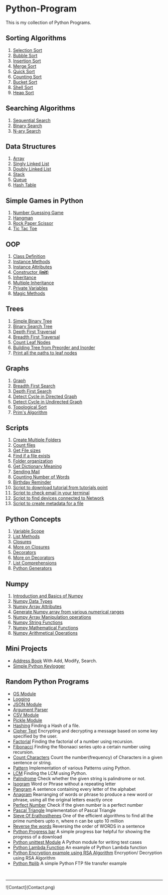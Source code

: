 # Python-Program
This is my collection of Python Programs.<br />


## Sorting Algorithms

1. [Selection Sort](https://github.com/akhilesh1806/Python-Program/blob/master/Programs/P24_SelectionSort.py)
2. [Bubble Sort](https://github.com/akhilesh1806/Python-Program/blob/master/Programs/P25_BubbleSort.py)
3. [Insertion Sort](https://github.com/akhilesh1806/Python-Program/blob/master/Programs/P26_InsertionSort.py)
4. [Merge Sort](https://github.com/akhilesh1806/Python-Program/blob/master/Programs/P27_MergeSort.py)
5. [Quick Sort](https://github.com/akhilesh1806/Python-Program/blob/master/Programs/P28_QuickSort.py)
6. [Counting Sort](https://github.com/akhilesh1806/Python-Program/blob/master/Programs/P48_CountingSort.py)
7. [Bucket Sort](https://github.com/akhilesh1806/Python-Program/blob/master/Programs/P52_BucketSort.py)
8. [Shell Sort](https://github.com/akhilesh1806/Python-Program/blob/master/Programs/P53_ShellSort.py)
9. [Heap Sort](https://github.com/akhilesh1806/Python-Program/blob/master/Programs/P66_HeapSort.py)

## Searching Algorithms

1. [Sequential Search](https://github.com/akhilesh1806/Python-Program/blob/master/Programs/P22_SequentialSearch.py)
2. [Binary Search](https://github.com/akhilesh1806/Python-Program/blob/master/Programs/P23_BinarySearch.py)
3. [N-ary Search](https://github.com/akhilesh1806/Python-Program/blob/master/Programs/P35_NarySearch.py)

## Data Structures

1. [Array](https://github.com/akhilesh1806/Python-Program/blob/master/Programs/P30_Array.py)
2. [Singly Linked List](https://github.com/akhilesh1806/Python-Program/blob/master/Programs/P31_SinglyLinkedList.py)
3. [Doubly Linked List](https://github.com/akhilesh1806/Python-Program/blob/master/Programs/P33_DoublyLinkedList.py)
4. [Stack](https://github.com/akhilesh1806/Python-Program/blob/master/Programs/P34_Stack.py)
5. [Queue](https://github.com/akhilesh1806/Python-Program/blob/master/Programs/P39_Queue.py)
6. [Hash Table](https://github.com/akhilesh1806/Python-Program/blob/master/Programs/P78_HashTable.py)

## Simple Games in Python

1. [Number Guessing Game](https://github.com/akhilesh1806/Python-Program/blob/master/Programs/P21_GuessTheNumber.py)
2. [Hangman](https://github.com/akhilesh1806/Python-Program/blob/master/Programs/P37_HangmanGame.py)
3. [Rock Paper Scissor](https://github.com/akhilesh1806/Python-Program/blob/master/Programs/P49_RockPaperScissors.py)
4. [Tic Tac Toe](https://github.com/akhilesh1806/Python-Program/blob/master/Programs/P75_TicTacToe.py)

## OOP

1. [Class Definition](https://github.com/akhilesh1806/Python-Program/blob/master/OOP/P01_ClassDefinition.py)
2. [Instance Methods](https://github.com/akhilesh1806/Python-Program/blob/master/OOP/P02_InstanceMethods.py)
3. [Instance Attributes](https://github.com/akhilesh1806/Python-Program/blob/master/OOP/P03_InstanceAttributes.py)
4. [Constructor (__init__)](https://github.com/akhilesh1806/Python-Program/blob/master/OOP/P04_InitConstructor.py)
5. [Inheritance](https://github.com/akhilesh1806/Python-Program/blob/master/OOP/P06_Inheritance.py)
6. [Multiple Inheritance](https://github.com/akhilesh1806/Python-Program/blob/master/OOP/P08_MultipleInheritence.py)
7. [Private Variables](https://github.com/akhilesh1806/Python-Program/blob/master/OOP/P10_PrivateVariable.py)
8. [Magic Methods](https://github.com/akhilesh1806/Python-Program/blob/master/OOP/P11_MagicMethods.py)

## Trees

1. [Simple Binary Tree](https://github.com/akhilesh1806/Python-Program/blob/master/Programs/P62_BinaryTree.py)
2. [Binary Search Tree](https://github.com/akhilesh1806/Python-Program/blob/master/Programs/P43_BinarySearchTree.py)
3. [Depth First Traversal](https://github.com/akhilesh1806/Python-Program/blob/master/Programs/P64_DepthFirstTraversal.py)
4. [Breadth First Traversal](https://github.com/akhilesh1806/Python-Program/blob/master/Programs/P65_BreadthFirstTraversal.py)
5. [Count Leaf Nodes](https://github.com/akhilesh1806/Data-Structures-using-Python/tree/master/Trees/P02_CountLeafNodes.py)
6. [Building Tree from Preorder and Inorder](https://github.com/akhilesh1806/Data-Structures-using-Python/tree/master/Trees/P03_TreeFromInorderAndPreorder.py)
7. [Print all the paths to leaf nodes](https://github.com/akhilesh1806/Data-Structures-using-Python/tree/master/Trees/P04_RootToLeafPaths.py)

## Graphs
1. [Graph](https://github.com/akhilesh1806/Python-Program/blob/master/Programs/P63_Graph.py)
2. [Breadth First Search](https://github.com/akhilesh1806/Data-Structures-using-Python/blob/master/Graph/P01_BreadthFirstSearch.py)
3. [Depth First Search](https://github.com/akhilesh1806/Data-Structures-using-Python/blob/master/Graph/P02_DepthFirstSearch.py)
4. [Detect Cycle in Directed Graph](https://github.com/akhilesh1806/Data-Structures-using-Python/blob/master/Graph/P03_DetectCycleInDirectedGraph.py)
5. [Detect Cycle in Undirected Graph](https://github.com/akhilesh1806/Data-Structures-using-Python/blob/master/Graph/P04_DetectCycleInUndirectedGraph.py)
6. [Topological Sort](https://github.com/akhilesh1806/Python-Program/blob/master/Programs/P68_TopologicalSort.py)
7. [Prim's Algorithm](https://github.com/akhilesh1806/Data-Structures-using-Python/blob/master/Graph/P06_Prim's-Algorithm.py)

## Scripts

1. [Create Multiple Folders](https://github.com/akhilesh1806/Python-Program/blob/master/Scripts/P01_FolderManipulation.py)
2. [Count files](https://github.com/akhilesh1806/Python-Program/blob/master/Scripts/P02_FileCount.py)
3. [Get File sizes](https://github.com/akhilesh1806/Python-Program/blob/master/Scripts/P03_GetFileSize.py)
4. [Find if a file exists](https://github.com/akhilesh1806/Python-Program/blob/master/Scripts/P04_FindIfAFileExists.py)
5. [Folder organization](https://github.com/akhilesh1806/Python-Program/blob/master/Scripts/P05_FileOrganizer.py)
6. [Get Dictionary Meaning](https://github.com/akhilesh1806/Python-Program/blob/master/Scripts/P06_GetMeaning.py)
7. [Sending Mail](https://github.com/akhilesh1806/Python-Program/blob/master/Scripts/P07_ScriptToSendMail.py)
8. [Counting Number of Words](https://github.com/akhilesh1806/Python-Program/blob/master/Scripts/P08_CountNumberOfWords.py)
9. [Birthday Reminder](https://github.com/akhilesh1806/Python-Program/blob/master/Scripts/P09_ReminderApplication.py)
10. [Script to download tutorial from tutorials point](https://github.com/akhilesh1806/Python-Program/blob/master/Scripts/P10_SciptToDownloadPDF.py)
11. [Script to check email in your terminal](https://github.com/akhilesh1806/Python-Program/blob/master/Scripts/P11_CheckEmail.py)
12. [Script to find devices connected to Network](https://github.com/akhilesh1806/Python-Program/blob/master/Scripts/P12_ScriptToFindDevicesConnectedInNetwork.py)
13. [Script to create metadata for a file](https://github.com/akhilesh1806/Python-Program/blob/master/Scripts/P13_Python_Create_File_With_Metadata.py)

## Python Concepts

1. [Variable Scope](https://github.com/akhilesh1806/Python-Program/blob/master/Programs/P02_VariableScope.py)
2. [List Methods](https://github.com/akhilesh1806/Python-Program/blob/master/Programs/P03_ListsOperations.py)
3. [Closures](https://github.com/akhilesh1806/Python-Program/blob/master/Programs/P44_Closures.py)
4. [More on Closures](https://github.com/akhilesh1806/Python-Program/blob/master/Programs/P45_MoreOnClosures.py)
5. [Decorators](https://github.com/akhilesh1806/Python-Program/blob/master/Programs/P46_Decorators.py)
6. [More on Decorators](https://github.com/akhilesh1806/Python-Program/blob/master/Programs/P47_MoreOnDecorators.py)
7. [List Comprehensions](https://github.com/akhilesh1806/Python-Program/blob/master/Programs/P50_ListComprehensions.py)
8. [Python Generators](https://github.com/akhilesh1806/Python-Program/blob/master/Programs/P74_PythonGenerators.py)

## Numpy
1. [Introduction and Basics of Numpy](https://github.com/akhilesh1806/Python-Program/blob/master/Numpy/P01_Introduction.py)
2. [Numpy Data Types](https://github.com/akhilesh1806/Python-Program/blob/master/Numpy/P02_NumpyDataTypes.py)
3. [Numpy Array Attributes](https://github.com/akhilesh1806/Python-Program/blob/master/Numpy/P03_NumpyAttributes.py)
4. [Generate Numpy array from various numerical ranges](https://github.com/akhilesh1806/Python-Program/blob/master/Numpy/P04_ArrayFromNumericalRange.py)
5. [Numpy Array Manipulation operations](https://github.com/akhilesh1806/Python-Program/blob/master/Numpy/P05_NumpyArrayManipulation.py)
6. [Numpy String Functions](https://github.com/akhilesh1806/Python-Program/blob/master/Numpy/P06_NumpyStringFunctions.py)
7. [Numpy Mathematical Functions](https://github.com/akhilesh1806/Python-Program/blob/master/Numpy/P07_NumpyMathematicalFunctions.py)
8. [Numpy Arithmetical Operations](https://github.com/akhilesh1806/Python-Program/blob/master/Numpy/P08_NumpyArithmeticOperations.py)

## Mini Projects
* [Address Book](https://github.com/akhilesh1806/Python-Program/blob/master/Programs/P61_AddressBook.py)
With Add, Modify, Search.
* [Simple Python Keylogger](https://github.com/akhilesh1806/Python-Program/blob/master/Programs/P79_SimplePythonKeylogger.py)

## Random Python Programs

* [OS Module](https://github.com/akhilesh1806/Python-Program/blob/master/Programs/P20_OsModule.py)
* [Logging](https://github.com/akhilesh1806/Python-Program/blob/master/Programs/P18_Logging.py)
* [JSON Module](https://github.com/akhilesh1806/Python-Program/blob/master/Programs/P51_PythonJSON.py)
* [Argument Parser](https://github.com/akhilesh1806/Python-Program/blob/master/Programs/P29_ArgumentParser.py)
* [CSV Module](https://github.com/akhilesh1806/Python-Program/blob/master/Programs/P54_PythonCSV.py)
* [Pickle Module](https://github.com/akhilesh1806/Python-Program/blob/master/Programs/P60_PickleModule.py)
* [Hashing](https://github.com/akhilesh1806/Python-Program/blob/master/Programs/P38_HashingFile.py) Finding a Hash of a file.
* [Cipher Text](https://github.com/akhilesh1806/Python-Program/blob/master/Programs/P40_CipherText.py)
Encrypting and decrypting a message based on some key specified by the user.
* [Factorial](https://github.com/akhilesh1806/Python-Program/blob/master/Programs/P04_Factorial.py)
Finding the factorial of a number using recursion.
* [Fibonacci](https://github.com/akhilesh1806/Python-Program/blob/master/Programs/P08_Fibonnaci.py)
Finding the fibonaaci series upto a certain number using recursion.
* [Count Characters](https://github.com/akhilesh1806/Python-Program/blob/master/Programs/P06_CharCount.py)
Count the number(frequency) of Characters in a given sentence or string.
* [Pattern](https://github.com/akhilesh1806/Python-Program/blob/master/Programs/P05_Pattern.py)
Implementation of various Patterns using Python.
* [LCM](https://github.com/akhilesh1806/Python-Program/blob/master/Programs/P10_LCM.py)
Finding the LCM using Python.
* [Palindrome](https://github.com/akhilesh1806/Python-Program/blob/master/Programs/P13_Palindrome.py)
Check whether the given string is palindrome or not.
* [Isogram](https://github.com/akhilesh1806/Python-Program/blob/master/Programs/P55_Isogram.py)
Word or Phrase without a repeating letter
* [Pangram](https://github.com/akhilesh1806/Python-Program/blob/master/Programs/P56_Pangram.py)
A sentence containing every letter of the alphabet
* [Anagram](https://github.com/akhilesh1806/Python-Program/blob/master/Programs/P57_Anagram.py)
Rearranging of words or phrase to produce a new word or phrase, using all the original letters exactly once
* [Perfect Number](https://github.com/akhilesh1806/Python-Program/blob/master/Programs/P58_PerfectNumber.py)
Check if the given number is a perfect number
* [Pascal  Triangle](https://github.com/akhilesh1806/Python-Program/blob/master/Programs/P59_PascalTriangle.py)
Implementation of Pascal Triangle
* [Sieve Of Erathosthenes](https://github.com/akhilesh1806/Python-Program/blob/master/Programs/P67_SieveOfEratosthenes.py)
One of the efficient algorithms to find all the prime numbers upto n, where n can be upto 10 million
* [Reverse the words](https://github.com/akhilesh1806/Python-Program/blob/master/Programs/P69_ReverseWords.py)
Reversing the order of WORDS in a sentence
* [Python Progress bar](https://github.com/akhilesh1806/Python-Program/blob/master/Programs/P70_SimpleProgressBar.py)
A simple progress bar helpful for showing the progress of a download
* [Python unittest Module](https://github.com/akhilesh1806/Python-Program/blob/master/Programs/P71_PythonUnittest.py)
A Python module for writing test cases
* [Python Lambda Function](https://github.com/akhilesh1806/Python-Program/blob/master/Programs/P72_PythonLambda.py)
An example of Python Lambda function
* [Python Encryption example using RSA Algorithm](https://github.com/akhilesh1806/Python-Program/blob/master/Programs/P73_SimplePythonEncryption.py)
Encryption/ Decryption using RSA Algorithm
* [Python ftplib](https://github.com/akhilesh1806/Python-Program/blob/master/Programs/P76_PythonFTP.py)
A simple Python FTP file transfer example
<br />
<hr>
<https://github.com/akhilesh1806/Python-Program/blob/master/Contact.png>
![Contact](Contact.png)
